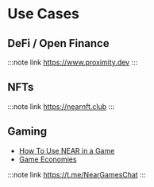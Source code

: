 # Use Cases

## DeFi / Open Finance

:::note link
https://www.proximity.dev
:::

## NFTs

:::note link
https://nearnft.club
:::

## Gaming

* [How To Use NEAR in a Game](https://github.com/vgrichina/near-lands/blob/main/HOWTO.md)
* [Game Economies](https://github.com/vgrichina/near-lands/blob/main/GAME-ECONOMIES.md)

:::note link
https://t.me/NearGamesChat
:::
